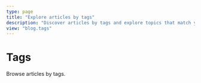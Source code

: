 ```yaml
---
type: page
title: "Explore articles by tags"
description: "Discover articles by tags and explore topics that match your interests. Browse and find content tailored to what you love."
view: "blog.tags"
---
```


# Tags

Browse articles by tags.